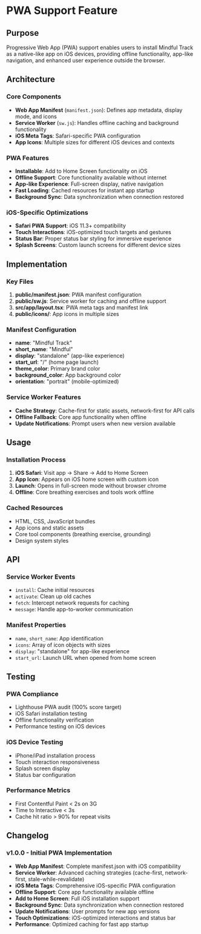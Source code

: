 # PWA Support Feature

## Purpose
Progressive Web App (PWA) support enables users to install Mindful Track as a native-like app on iOS devices, providing offline functionality, app-like navigation, and enhanced user experience outside the browser.

## Architecture
### Core Components
- **Web App Manifest** (`manifest.json`): Defines app metadata, display mode, and icons
- **Service Worker** (`sw.js`): Handles offline caching and background functionality
- **iOS Meta Tags**: Safari-specific PWA configuration
- **App Icons**: Multiple sizes for different iOS devices and contexts

### PWA Features
- **Installable**: Add to Home Screen functionality on iOS
- **Offline Support**: Core functionality available without internet
- **App-like Experience**: Full-screen display, native navigation
- **Fast Loading**: Cached resources for instant app startup
- **Background Sync**: Data synchronization when connection restored

### iOS-Specific Optimizations
- **Safari PWA Support**: iOS 11.3+ compatibility
- **Touch Interactions**: iOS-optimized touch targets and gestures
- **Status Bar**: Proper status bar styling for immersive experience
- **Splash Screens**: Custom launch screens for different device sizes

## Implementation
### Key Files
1. **public/manifest.json**: PWA manifest configuration
2. **public/sw.js**: Service worker for caching and offline support
3. **src/app/layout.tsx**: PWA meta tags and manifest link
4. **public/icons/**: App icons in multiple sizes

### Manifest Configuration
- **name**: "Mindful Track"
- **short_name**: "Mindful"
- **display**: "standalone" (app-like experience)
- **start_url**: "/" (home page launch)
- **theme_color**: Primary brand color
- **background_color**: App background color
- **orientation**: "portrait" (mobile-optimized)

### Service Worker Features
- **Cache Strategy**: Cache-first for static assets, network-first for API calls
- **Offline Fallback**: Core app functionality when offline
- **Update Notifications**: Prompt users when new version available

## Usage
### Installation Process
1. **iOS Safari**: Visit app → Share → Add to Home Screen
2. **App Icon**: Appears on iOS home screen with custom icon
3. **Launch**: Opens in full-screen mode without browser chrome
4. **Offline**: Core breathing exercises and tools work offline

### Cached Resources
- HTML, CSS, JavaScript bundles
- App icons and static assets
- Core tool components (breathing exercise, grounding)
- Design system styles

## API
### Service Worker Events
- `install`: Cache initial resources
- `activate`: Clean up old caches
- `fetch`: Intercept network requests for caching
- `message`: Handle app-to-worker communication

### Manifest Properties
- `name`, `short_name`: App identification
- `icons`: Array of icon objects with sizes
- `display`: "standalone" for app-like experience
- `start_url`: Launch URL when opened from home screen

## Testing
### PWA Compliance
- Lighthouse PWA audit (100% score target)
- iOS Safari installation testing
- Offline functionality verification
- Performance testing on iOS devices

### iOS Device Testing
- iPhone/iPad installation process
- Touch interaction responsiveness
- Splash screen display
- Status bar configuration

### Performance Metrics
- First Contentful Paint < 2s on 3G
- Time to Interactive < 3s
- Cache hit ratio > 90% for repeat visits

## Changelog
### v1.0.0 - Initial PWA Implementation
- **Web App Manifest**: Complete manifest.json with iOS compatibility
- **Service Worker**: Advanced caching strategies (cache-first, network-first, stale-while-revalidate)
- **iOS Meta Tags**: Comprehensive iOS-specific PWA configuration
- **Offline Support**: Core app functionality available offline
- **Add to Home Screen**: Full iOS installation support
- **Background Sync**: Data synchronization when connection restored
- **Update Notifications**: User prompts for new app versions
- **Touch Optimizations**: iOS-optimized interactions and status bar
- **Performance**: Optimized caching for fast app startup 